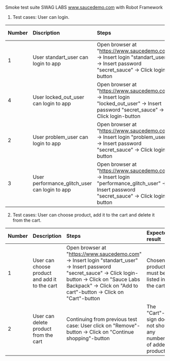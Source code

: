 Smoke test suite SWAG LABS www.saucedemo.com with Robot Framework

1. Test cases: User can login.

| Number | Discription | Steps | Expected result |
| :-- | :-- | :-- | :-- |
| 1 | User standart_user can login to app | Open browser at "https://www.saucedemo.com" -> Insert login "standart_user" -> Insert password "secret_sauce" -> Click login-button | User can login and see products page |
| 4 | User locked_out_user can login to app | Open browser at "https://www.saucedemo.com" -> Insert login "locked_out_user" -> Insert password "secret_sauce" -> Click login-button | User can login and see products page |
| 2 | User problem_user can login to app | Open browser at "https://www.saucedemo.com" -> Insert login "problem_user" -> Insert password "secret_sauce" -> Click login-button | User can login and see products page |
| 3 | User performance_glitch_user can login to app | Open browser at "https://www.saucedemo.com" -> Insert login "performance_glitch_user" -> Insert password "secret_sauce" -> Click login-button | User can login and see products page |

2. Test cases: User can choose product, add it to the cart and delete it from the cart.

| Number | Description | Steps | Expected result |
| :-- | :-- | :-- | :-- |
| 1 | User can choose product and add it to the cart | Open browser at "https://www.saucedemo.com" -> Insert login "standart_user" -> Insert password "secret_sauce" -> Click login-button -> Click on "Sauce Labs Backpack" -> Click on "Add to cart"-button -> Click on "Cart"-button | Chosen product must be listed in the cart |
| 2 | User can delete product from the cart | Continuing from previous test case: User click on "Remove"-button -> Click on "Continue shopping"-button | The "Cart"-sign does not show any number of added products |
